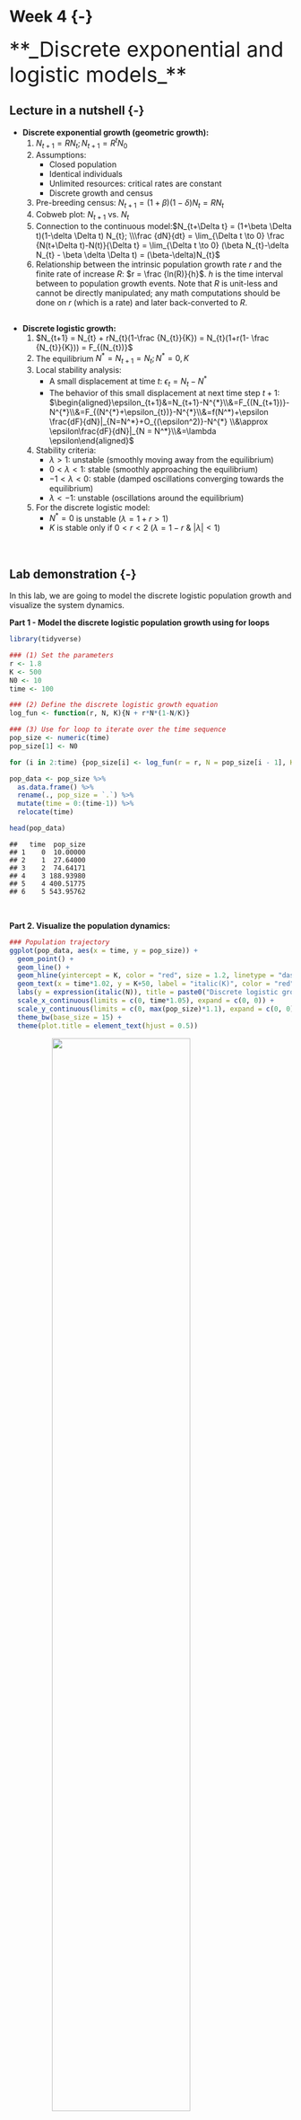 

# Week 4 {-} 
<div style = "font-size: 28pt"> **_Discrete exponential and logistic models_**</div>

## Lecture in a nutshell {-}

* **Discrete exponential growth (geometric growth):**
    1. $N_{t+1} = RN_{t}; N_{t+1} = R^{t}N_{0}$
    2. Assumptions: 
        - Closed population
        - Identical individuals
        - Unlimited resources: critical rates are constant
        - Discrete growth and census
    3. Pre-breeding census: $N_{t+1} = (1 + \beta)(1-\delta) N_{t} = RN_{t}$
    4. Cobweb plot: $N_{t+1}$ vs. $N_{t}$
    5. Connection to the continuous model:$N_{t+\Delta t} = (1+\beta \Delta t)(1-\delta \Delta t) N_{t}; \\\frac {dN}{dt} = \lim_{\Delta t \to 0} \frac {N(t+\Delta t)-N(t)}{\Delta t} = \lim_{\Delta t \to 0} (\beta N_{t}-\delta N_{t} - \beta \delta \Delta t) = (\beta-\delta)N_{t}$
    6. Relationship between the intrinsic population growth rate _r_ and the finite rate of increase _R_: $r = \frac {ln(R)}{h}$. $h$ is the time interval between to population growth events. Note that _R_ is unit-less and cannot be directly manipulated; any math computations should be done on _r_ (which is a rate) and later back-converted to _R_.

<div style="height:1px ;"><br></div>

* **Discrete logistic growth:**
    1. $N_{t+1} = N_{t} + rN_{t}(1-\frac {N_{t}}{K}) = N_{t}(1+r(1- \frac {N_{t}}{K})) = F_{(N_{t})}$
    2. The equilibrium $N^* = N_{t+1} = N_{t}; N^* = 0, K$
    3. Local stability analysis:
        - A small displacement at time $t$: $\epsilon_{t} = N_{t} - N^{*}$
        - The behavior of this small displacement at next time step $t+1$:   $\begin{aligned}\epsilon_{t+1}&=N_{t+1}-N^{*}\\&=F_{(N_{t+1})}-N^{*}\\&=F_{(N^{*}+\epsilon_{t})}-N^{*}\\&=f(N^*)+\epsilon \frac{dF}{dN}|_{N=N^*}+O_{(\epsilon^2)}-N^{*} \\&\approx \epsilon\frac{dF}{dN}|_{N = N^*}\\&=\lambda \epsilon\end{aligned}$
    4. Stability criteria:
        - $\lambda > 1$: unstable (smoothly moving away from the equilibrium)
        - $0 < \lambda < 1$: stable (smoothly approaching the equilibrium)
        - $-1 < \lambda < 0$: stable (damped oscillations converging towards the equilibrium)
        - $\lambda < -1$: unstable (oscillations around the equilibrium)
    5. For the discrete logistic model: 
        - $N^{*} = 0$ is unstable ($\lambda = 1+r > 1$)
        - $K$ is stable only if $0 < r < 2$ ($\lambda = 1-r ~\&~ |\lambda| < 1$)

<div style="height:1px ;"><br></div>

<br>

## Lab demonstration {-}

In this lab, we are going to model the discrete logistic population growth and visualize the system dynamics. 

**Part 1 - Model the discrete logistic population growth using for loops**


```r
library(tidyverse)

### (1) Set the parameters
r <- 1.8
K <- 500
N0 <- 10
time <- 100

### (2) Define the discrete logistic growth equation
log_fun <- function(r, N, K){N + r*N*(1-N/K)}  

### (3) Use for loop to iterate over the time sequence
pop_size <- numeric(time)
pop_size[1] <- N0

for (i in 2:time) {pop_size[i] <- log_fun(r = r, N = pop_size[i - 1], K = K)}

pop_data <- pop_size %>% 
  as.data.frame() %>% 
  rename(., pop_size = `.`) %>%
  mutate(time = 0:(time-1)) %>%
  relocate(time)

head(pop_data)
```

```
##   time  pop_size
## 1    0  10.00000
## 2    1  27.64000
## 3    2  74.64171
## 4    3 188.93980
## 5    4 400.51775
## 6    5 543.95762
```

<br>

**Part 2. Visualize the population dynamics:**


```r
### Population trajectory
ggplot(pop_data, aes(x = time, y = pop_size)) + 
  geom_point() + 
  geom_line() +
  geom_hline(yintercept = K, color = "red", size = 1.2, linetype = "dashed") + 
  geom_text(x = time*1.02, y = K+50, label = "italic(K)", color = "red", size = 6.5, parse = T) +
  labs(y = expression(italic(N)), title = paste0("Discrete logistic growth", "\n", "(r = ", r, ", K = ", K, ", N0 = ", N0, ")")) + 
  scale_x_continuous(limits = c(0, time*1.05), expand = c(0, 0)) + 
  scale_y_continuous(limits = c(0, max(pop_size)*1.1), expand = c(0, 0)) + 
  theme_bw(base_size = 15) +
  theme(plot.title = element_text(hjust = 0.5))
```

<img src="04_Week_4_files/figure-html/unnamed-chunk-2-1.png" width="70%" style="display: block; margin: auto;" />

```r
### Cobweb plot/logistic map
cobweb_data <- data.frame(Nt = rep(pop_size[-time], each = 2), 
                          Nt1 = c(0, rep(pop_size[-1], each = 2)[-length(rep(pop_size[-1], each = 2))]))

logistic_map <- data.frame(Nt = seq(0, (r+1)/r*K, by = 0.1)) %>%
  mutate(Nt1 = Nt + r*Nt*(1-Nt/K))

ggplot() + 
  geom_line(data = logistic_map, aes(x = Nt, y = Nt1), color = "green", size = 1.2) + 
  geom_path(data = cobweb_data, aes(x = Nt, y = Nt1), color = "blue", size = 0.5) + 
  geom_abline(slope = 1, intercept = 0, color = "red", size = 1) + 
  labs(x = expression(italic(N[t])),
       y = expression(italic(N[t+1])), 
       title = paste0("Cobweb plot/logistic map", "\n", "(r = ", r, ", K = ", K, ", N0 = ", N0, ")")) + 
  scale_x_continuous(limits = c(0, (r+1)/r*K*1.05), expand = c(0, 0)) + 
  scale_y_continuous(limits = c(0, max(pop_size)*1.1), expand = c(0, 0)) + 
  theme_bw(base_size = 15) +
  theme(plot.title = element_text(hjust = 0.5),
        panel.grid = element_blank())
```

<img src="04_Week_4_files/figure-html/unnamed-chunk-2-2.png" width="70%" style="display: block; margin: auto;" />
\*The name "logistic map" comes from the fact that it maps the population size at one time step *N~t~* to the value at the next time step *N~t+1~*.

<br>

<style>
iframe {border: 0;}
</style>

Here is a shiny app for the discrete logistic growth model. Feel free to play around with different inputs and see how the system dynamics change accordingly.

<iframe src="https://genchanghsu0115.shinyapps.io/Discrete_logistic_mod_shinyapp/?showcase=0" width="800px" height="750px" data-external="1"></iframe>

## Additional readings {-}

[Simple mathematical models with very complicated dynamics](./Additional readings/May_1976_Nature.pdf){target="_blank"}

<br>

## Assignments {-}

[Ricker Logistic Gowth Model](./Assignments/Week4_Discrete Logistic Growth.pdf){target="_blank"}

<!-- [Suggested Solutions](./Assignments/Week4_Discrete Logistic Growth_with_Solutions.pdf){target="_blank"} -->


